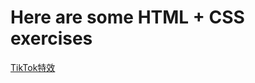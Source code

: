 # Here are some HTML + CSS exercises

[TikTok特效](https://zeesu1.github.io/html_css_demo/demo/TikTok特效/index.html)
